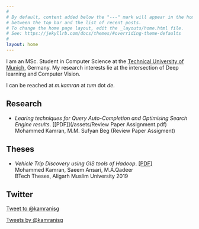 ```yaml
---
#
# By default, content added below the "---" mark will appear in the home page
# between the top bar and the list of recent posts.
# To change the home page layout, edit the _layouts/home.html file.
# See: https://jekyllrb.com/docs/themes/#overriding-theme-defaults
#
layout: home
---
```





I am an MSc. Student in Computer Science at the [Technical University of Munich](https://www.tum.de/en/), Germany. My research interests lie at the intersection of Deep learning and Computer Vision. 

I can be reached at *m.kamran* at *tum* dot *de*.



## Research 

- <em>Learing techniques for Query Auto-Completion and Optimising Search Engine results</em>. [[PDF]](/assets/Review Paper Assignment.pdf)
Mohammed Kamran, M.M. Sufyan Beg
(Review Paper Assigment)


## Theses

- <em>Vehicle Trip Discovery using GIS tools of Hadoop</em>. [[PDF]](/assets/ProjectB.pdf)<br>
Mohammed Kamran, Saeem Ansari, M.A.Qadeer<br>
BTech Theses, Aligarh Muslim University 2019


## Twitter 

<a href="https://twitter.com/intent/tweet?screen_name=kamranisg&ref_src=twsrc%5Etfw" class="twitter-mention-button" data-show-count="false">Tweet to @kamranisg</a><script async src="https://platform.twitter.com/widgets.js" charset="utf-8"></script>


<a class="twitter-timeline"
  href="https://twitter.com/kamranisg"
  data-width="400"
  data-height="600"
  style = "right"
  data-chrome ="nofooter noheader">
Tweets by @kamranisg
</a>
